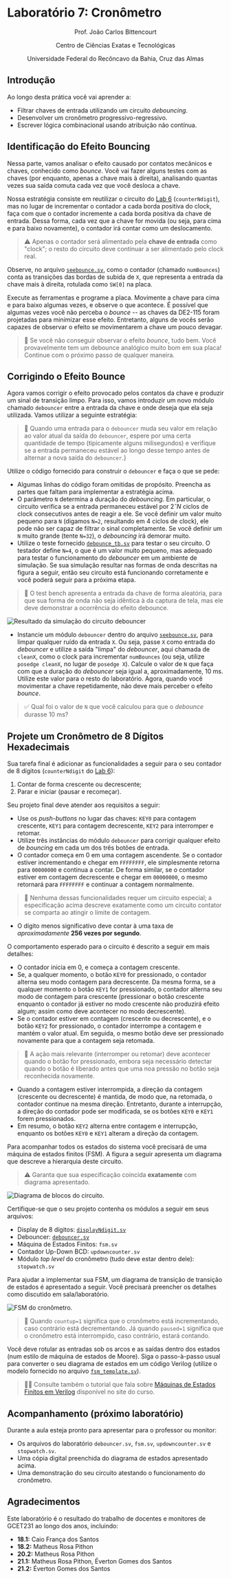 # Laboratório 7: Cronômetro

<p align="center">Prof. João Carlos Bittencourt</p>
<p align="center">Centro de Ciências Exatas e Tecnológicas</p>
<p align="center">Universidade Federal do Recôncavo da Bahia, Cruz das Almas</p>

## Introdução

Ao longo desta prática você vai aprender a:

- Filtrar chaves de entrada utilizando um circuito _debouncing_.
- Desenvolver um cronômetro progressivo-regressivo.
- Escrever lógica combinacional usando atribuição não contínua.

## Identificação do Efeito Bouncing

Nessa parte, vamos analisar o efeito causado por contatos mecânicos e chaves, conhecido como _bounce_. Você vai fazer alguns testes com as chaves (por enquanto, apenas a chave mais à direita), analisando quantas vezes sua saída comuta cada vez que você desloca a chave.

Nossa estratégia consiste em reutilizar o circuito do [Lab 6](../../lab6/spec/spec.md) (`counterNdigit`), mas no lugar de incrementar o contador a cada borda positiva do clock, faça com que o contador incremente a cada borda positiva da chave de entrada. Dessa forma, cada vez que a chave for movida (ou seja, para cima e para baixo novamente), o contador irá contar como um deslocamento.

> ⚠️ Apenas o contador será alimentado pela **chave de entrada** como "clock"; o resto do circuito deve continuar a ser alimentado pelo clock real.

Observe, no arquivo [`seebounce.sv`](../src/seebounce.sv), como o contador (chamado `numBounces`) conta as transições das bordas de subida de `X`, que representa a entrada da chave mais à direita, rotulada como `SW[0]` na placa.

Execute as ferramentas e programe a placa. Movimente a chave para cima e para baixo algumas vezes, e observe o que acontece. É possível que algumas vezes você não perceba o _bounce_ -- as chaves da DE2-115 foram projetadas para minimizar esse efeito. Entretanto, alguns de vocês serão capazes de observar o efeito se movimentarem a chave um pouco devagar.

> 💁 Se você não conseguir observar o efeito _bounce_, tudo bem. Você provavelmente tem um debounce analógico muito bom em sua placa! Continue com o próximo passo de qualquer maneira.

## Corrigindo o Efeito Bounce

Agora vamos corrigir o efeito provocado pelos contatos da chave e produzir um sinal de transição limpo. Para isso, vamos introduzir um novo módulo chamado `debouncer` entre a entrada da chave e onde deseja que ela seja utilizada. Vamos utilizar a seguinte estratégia:

> 💬 Quando uma entrada para o `debouncer` muda seu valor em relação ao valor atual da saída do `debouncer`, espere por uma certa quantidade de tempo (tipicamente alguns milisegundos) e verifique se a entrada permaneceu estável ao longo desse tempo antes de alternar a nova saída do `debouncer`.}

Utilize o código fornecido para construir o `debouncer` e faça o que se pede:

- Algumas linhas do código foram omitidas de propósito. Preencha as partes que faltam para implementar a estratégia acima.
- O parâmetro `N` determina a duração do _debouncing_. Em particular, o circuito verifica se a entrada permaneceu estável por $2ˆN$ ciclos de clock consecutivos antes de reagir a ele. Se você definir um valor muito pequeno para `N` (digamos `N=2`, resultando em 4 ciclos de clock), ele pode não ser capaz de filtrar o sinal completamente. Se você definir um `N` muito grande (tente `N=32`), o _debouncing_ irá demorar muito.
- Utilize o teste fornecido [`debounce_tb.sv`](../sim/debounce_tb.sv) para testar o seu circuito. O testador define `N=4`, o que é um valor muito pequeno, mas adequado para testar o funcionamento do _debouncer_ em um ambiente de simulação. Se sua simulação resultar nas formas de onda descritas na figura a seguir, então seu circuito está funcionando corretamente e você poderá seguir para a próxima etapa.

> 💁 O test bench apresenta a entrada da chave de forma aleatória, para que sua forma de onda não seja idêntica à da captura de tela, mas ele deve demonstrar a ocorrência do efeito debounce.

![Resultado da simulação do circuito debouncer](./img/debouncer_sim.png)

- Instancie um módulo `debouncer` dentro do arquivo [`seebounce.sv`](../src/seebounce.sv), para limpar qualquer ruído da entrada `X`. Ou seja, passe `X` como entrada do _debouncer_ e utilize a saída "limpa" do _debouncer_, aqui chamada de `cleanX`, como o clock para incrementar `numBounces` (ou seja, utilize `posedge cleanX`, no lugar de `posedge X`). Calcule o valor de `N` que faça com que a duração do _debouncer_ seja igual a, aproximadamente, 10 ms. Utilize este valor para o resto do laboratório. Agora, quando você movimentar a chave repetidamente, não deve mais perceber o efeito _bounce_.

> ✅ Qual foi o valor de `N` que você calculou para que o _debounce_ durasse 10 ms?

## Projete um Cronômetro de 8 Dígitos Hexadecimais

Sua tarefa final é adicionar as funcionalidades a seguir para o seu contador de 8 dígitos (`counterNdigit` do [Lab 6](../../lab6/spec/spec.md)):

1. Contar de forma crescente ou decrescente;
2. Parar e iniciar (pausar e recomeçar).

Seu projeto final deve atender aos requisitos a seguir:

- Use os _push-buttons_ no lugar das chaves: `KEY0` para contagem crescente, `KEY1` para contagem decrescente, `KEY2` para interromper e retomar.
- Utilize três instâncias do módulo `debouncer` para corrigir qualquer efeito de _bouncing_ em cada um dos três botões de entrada.
- O contador começa em 0 em uma contagem ascendente. Se o contador estiver incrementando e chegar em `FFFFFFFF`, ele simplesmente retorna para `00000000` e continua a contar. De forma similar, se o contador estiver em contagem decrescente e chegar em `00000000`, o mesmo retornará para `FFFFFFFF` e continuar a contagem normalmente.

> 💁 Nenhuma dessas funcionalidades requer um circuito especial; a especificação acima descreve exatamente como um circuito contator se comparta ao atingir o limite de contagem.

- O dígito menos significativo deve contar à uma taxa de _aproximadamente_ **256 vezes por segundo**.

O comportamento esperado para o circuito é descrito a seguir em mais detalhes:

- O contador inicia em 0, e começa a contagem crescente.
- Se, a qualquer momento, o botão `KEY0` for pressionado, o contador alterna seu modo contagem para decrescente. Da mesma forma, se a qualquer momento o botão `KEY1` for pressionado, o contador alterna seu modo de contagem para crescente (pressionar o botão crescente enquanto o contador já estiver no modo crescente não produzirá efeito algum; assim como deve acontecer no modo decrescente).
- Se o contador estiver em contagem (crescente ou decrescente), e o botão `KEY2` for pressionado, o contador interrompe a contagem e mantém o valor atual. Em seguida, o mesmo botão deve ser pressionado novamente para que a contagem seja retomada.

> 💁 A ação mais relevante (interromper ou retomar) deve acontecer quando o botão for pressionado, embora seja necessário detectar quando o botão é liberado antes que uma noa pressão no botão seja reconhecida novamente.

- Quando a contagem estiver interrompida, a direção da contagem (crescente ou decrescente) é mantida, de modo que, na retomada, o contador continue na mesma direção. Entretanto, durante a interrupção, a direção do contador pode ser modificada, se os botões `KEY0` e `KEY1` forem pressionados.
- Em resumo, o botão `KEY2` alterna entre contagem e interrupção, enquanto os botões `KEY0` e `KEY1` alteram a direção da contagem.

Para acompanhar todos os estados do sistema você precisará de uma máquina de estados finitos (FSM). A figura a seguir apresenta um diagrama que descreve a hierarquia deste circuito.

> ⚠️ Garanta que sua especificação coincida **exatamente** com diagrama apresentado.

![Diagrama de blocos do circuito.](./img/stopwatch.svg)

Certifique-se que o seu projeto contenha os módulos a seguir em seus arquivos:

- Display de 8 dígitos: [`displayNdigit.sv`](../src/displayNdigit.sv)
- Debouncer: [`debouncer.sv`](../src/debouncer.sv)
- Máquina de Estados Finitos: `fsm.sv`
- Contador Up-Down BCD: `updowncounter.sv`
- Módulo _top level_ do cronômetro (tudo deve estar dentro dele): `stopwatch.sv`

Para ajudar a implementar sua FSM, um diagrama de transição de transição de estados é apresentado a seguir. Você precisará preencher os detalhes como discutido em sala/laboratório.

![FSM do cronômetro.](./img/fsm.png)

> 💁 Quando `countup=1` significa que o cronômetro está incrementando, caso contrário está decrementando. Já quando `paused=1` significa que o cronômetro está interrompido, caso contrário, estará contando.

Você deve rotular as entradas sob os arcos e as saídas dentro dos estados (num estilo de máquina de estados de Moore). Siga o passo-à-passo usual para converter o seu diagrama de estados em um código Verilog (utilize o modelo fornecido no arquivo [`fsm_template.sv`](../src/fsm_template.sv)).

> 👨‍🏫 Consulte também o tutorial que fala sobre [Máquinas de Estados Finitos em Verilog](https://gcet231.github.io/#/recursos/fsm) disponível no site do curso.

## Acompanhamento (próximo laboratório)

Durante a aula esteja pronto para apresentar para o professor ou monitor:

- Os arquivos do laboratório `debouncer.sv`, `fsm.sv`, `updowncounter.sv` e `stopwatch.sv`.
- Uma cópia digital preenchida do diagrama de estados apresentado acima.
- Uma demonstração do seu circuito atestando o funcionamento do cronômetro.

## Agradecimentos

Este laboratório é o resultado do trabalho de docentes e monitores de GCET231 ao longo dos anos, incluindo:

- **18.1:** Caio França dos Santos
- **18.2:** Matheus Rosa Pithon
- **20.2:** Matheus Rosa Pithon
- **21.1:** Matheus Rosa Pithon, Éverton Gomes dos Santos
- **21.2:** Éverton Gomes dos Santos
